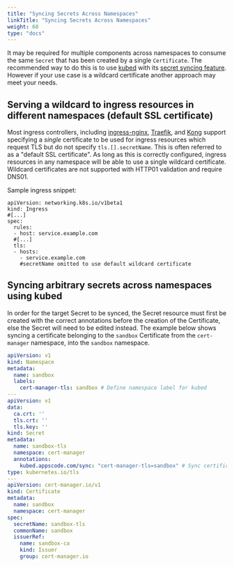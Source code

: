 ```yaml
---
title: "Syncing Secrets Across Namespaces"
linkTitle: "Syncing Secrets Across Namespaces"
weight: 60
type: "docs"
---
```


It may be required for multiple components across namespaces to consume the same
`Secret` that has been created by a single `Certificate`. The recommended way to
do this is to use [kubed](https://github.com/appscode/kubed) with its [secret
syncing
feature](https://appscode.com/products/kubed/v0.11.0/guides/config-syncer/intra-cluster/). However if your use case is a wildcard certificate another approach may meet your needs.

## Serving a wildcard to ingress resources in different namespaces (default SSL certificate)

Most ingress controllers, including [ingress-nginx](https://kubernetes.github.io/ingress-nginx/user-guide/tls/#default-ssl-certificate), [Traefik](https://docs.traefik.io/https/tls/#default-certificate), and [Kong](https://docs.konghq.com/2.0.x/configuration/#ssl_cert) support specifying a _single_ certificate to be used for ingress resources which request TLS but do not specify `tls.[].secretName`. This is often referred to as a "default SSL certificate". As long as this is correctly configured, ingress resources in any namespace will be able to use a single wildcard certificate. Wildcard certificates are not supported with HTTP01 validation and require DNS01.

Sample ingress snippet:

```
apiVersion: networking.k8s.io/v1beta1
kind: Ingress
#[...]
spec:
  rules:
  - host: service.example.com
  #[...]
  tls:
  - hosts:
    - service.example.com
    #secretName omitted to use default wildcard certificate
```

## Syncing arbitrary secrets across namespaces using kubed

In order for the target Secret to be synced, the Secret resource must first be
created with the correct annotations before the creation of the Certificate,
else the Secret will need to be edited instead. The example below shows syncing
a certificate belonging to the `sandbox` Certificate from the `cert-manager`
namespace, into the `sandbox` namespace.

```yaml
apiVersion: v1
kind: Namespace
metadata:
  name: sandbox
  labels:
    cert-manager-tls: sandbox # Define namespace label for kubed
---
apiVersion: v1
data:
  ca.crt: ''
  tls.crt: ''
  tls.key: ''
kind: Secret
metadata:
  name: sandbox-tls
  namespace: cert-manager
  annotations:
    kubed.appscode.com/sync: "cert-manager-tls=sandbox" # Sync certificate to matching namespaces
type: kubernetes.io/tls
---
apiVersion: cert-manager.io/v1
kind: Certificate
metadata:
  name: sandbox
  namespace: cert-manager
spec:
  secretName: sandbox-tls
  commonName: sandbox
  issuerRef:
    name: sandbox-ca
    kind: Issuer
    group: cert-manager.io
```
